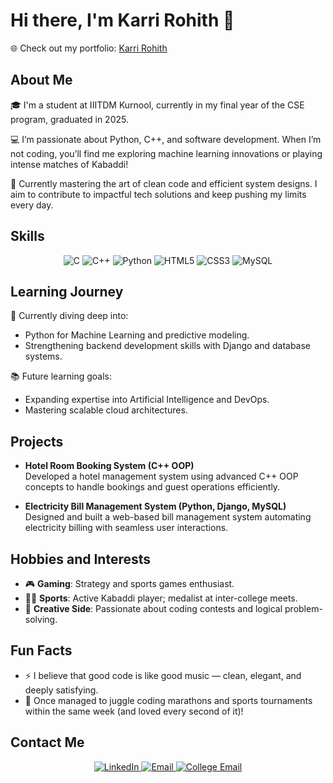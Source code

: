# Hi there, I'm Karri Rohith 👋  
🌐 Check out my portfolio: [Karri Rohith](https://www.linkedin.com/in/rohith-karri-20b7462bb/)

## About Me
🎓 I'm a student at IIITDM Kurnool, currently in my final year of the CSE program, graduated in 2025.

💻 I’m passionate about Python, C++, and software development. When I’m not coding, you’ll find me exploring machine learning innovations or playing intense matches of Kabaddi!

🌱 Currently mastering the art of clean code and efficient system designs. I aim to contribute to impactful tech solutions and keep pushing my limits every day.

## Skills

<p align="center">
  <img src="https://img.shields.io/badge/C-00599C?style=for-the-badge&logo=c&logoColor=white" alt="C"/>
  <img src="https://img.shields.io/badge/C++-00599C?style=for-the-badge&logo=c%2B%2B&logoColor=white" alt="C++"/>
  <img src="https://img.shields.io/badge/Python-3776AB?style=for-the-badge&logo=python&logoColor=white" alt="Python"/>
  <img src="https://img.shields.io/badge/HTML5-E34F26?style=for-the-badge&logo=html5&logoColor=white" alt="HTML5"/>
  <img src="https://img.shields.io/badge/CSS3-1572B6?style=for-the-badge&logo=css3&logoColor=white" alt="CSS3"/>
  <img src="https://img.shields.io/badge/MySQL-4479A1?style=for-the-badge&logo=mysql&logoColor=white" alt="MySQL"/>
</p>

## Learning Journey

🚀 Currently diving deep into:
- Python for Machine Learning and predictive modeling.
- Strengthening backend development skills with Django and database systems.

📚 Future learning goals:
- Expanding expertise into Artificial Intelligence and DevOps.
- Mastering scalable cloud architectures.

## Projects

- **Hotel Room Booking System (C++ OOP)**  
  Developed a hotel management system using advanced C++ OOP concepts to handle bookings and guest operations efficiently.

- **Electricity Bill Management System (Python, Django, MySQL)**  
  Designed and built a web-based bill management system automating electricity billing with seamless user interactions.

## Hobbies and Interests

- 🎮 **Gaming**: Strategy and sports games enthusiast.
- 🏋️‍♂️ **Sports**: Active Kabaddi player; medalist at inter-college meets.
- 🎨 **Creative Side**: Passionate about coding contests and logical problem-solving.

## Fun Facts

- ⚡ I believe that good code is like good music — clean, elegant, and deeply satisfying.
- 🥇 Once managed to juggle coding marathons and sports tournaments within the same week (and loved every second of it)!

## Contact Me

<p align="center">
  <a href="https://www.linkedin.com/in/rohith-karri-20b7462bb/">
    <img src="https://img.shields.io/badge/LinkedIn-0077B5?style=for-the-badge&logo=linkedin&logoColor=white" alt="LinkedIn"/>
  </a>
  <a href="mailto:rohithkarri18@gmail.com">
    <img src="https://img.shields.io/badge/Email-D14836?style=for-the-badge&logo=gmail&logoColor=white" alt="Email"/>
  </a>
  <a href="mailto:121cs0045@iiitk.ac.in">
    <img src="https://img.shields.io/badge/College_Email-0056D2?style=for-the-badge&logo=gmail&logoColor=white" alt="College Email"/>
  </a>
</p>
